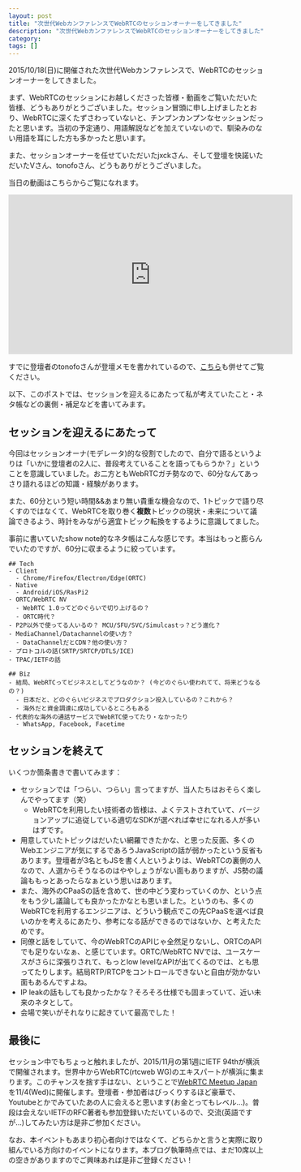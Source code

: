 ```yaml
---
layout: post
title: "次世代WebカンファレンスでWebRTCのセッションオーナーをしてきました"
description: "次世代WebカンファレンスでWebRTCのセッションオーナーをしてきました"
category: 
tags: []
---
```


2015/10/18(日)に開催された次世代Webカンファレンスで、WebRTCのセッションオーナーをしてきました。

まず、WebRTCのセッションにお越しくださった皆様・動画をご覧いただいた皆様、どうもありがとうございました。セッション冒頭に申し上げましたとおり、WebRTCに深くたずさわっていないと、チンプンカンプンなセッションだったと思います。当初の予定通り、用語解説などを加えていないので、馴染みのない用語を耳にした方も多かったと思います。

また、セッションオーナーを任せていただいたjxckさん、そして登壇を快諾いただいたVさん、tonofoさん、どうもありがとうございました。

当日の動画はこちらからご覧になれます。

<iframe width="560" height="315" src="https://www.youtube.com/embed/dxFa055NtTo" frameborder="0" allowfullscreen></iframe>

すでに登壇者のtonofoさんが登壇メモを書かれているので、[こちら](http://tnoho.com/web/webrtc/653)も併せてご覧ください。

以下、このポストでは、セッションを迎えるにあたって私が考えていたこと・ネタ帳などの裏側・補足などを書いてみます。

## セッションを迎えるにあたって

今回はセッションオーナ(モデレータ)的な役割でしたので、自分で語るというよりは「いかに登壇者の2人に、普段考えていることを語ってもらうか？」ということを意識していました。お二方ともWebRTCガチ勢なので、60分なんてあっさり語れるほどの知識・経験があります。

また、60分という短い時間&&あまり無い貴重な機会なので、1トピックで語り尽くすのではなくて、WebRTCを取り巻く**複数**トピックの現状・未来について議論できるよう、時計をみながら適宜トピック転換をするように意識してました。

事前に書いていたshow note的なネタ帳はこんな感じです。本当はもっと膨らんでいたのですが、60分に収まるように絞っています。

```
## Tech
- Client
  - Chrome/Firefox/Electron/Edge(ORTC)
- Native
  - Android/iOS/RasPi2
- ORTC/WebRTC NV
  - WebRTC 1.0ってどのぐらいで切り上げるの？
  - ORTC時代？
- P2P以外で使ってる人いるの？ MCU/SFU/SVC/Simulcastっ？どう進化？
- MediaChannel/Datachannelの使い方？
  - DataChannelだとCDN？他の使い方？
- プロトコルの話(SRTP/SRTCP/DTLS/ICE)
- TPAC/IETFの話

## Biz
- 結局、WebRTCってビジネスとしてどうなのか？ (今どのぐらい使われてて、将来どうなるの？)
  - 日本だと、どのぐらいビジネスでプロダクション投入しているの？これから？
  - 海外だと資金調達に成功しているところもある
- 代表的な海外の通話サービスでWebRTC使ってたり・なかったり
  - WhatsApp, Facebook, Facetime
```

## セッションを終えて

いくつか箇条書きで書いてみます：

- セッションでは「つらい、つらい」言ってますが、当人たちはおそらく楽しんでやってます（笑）
  - WebRTCを利用したい技術者の皆様は、よくテストされていて、バージョンアップに追従している適切なSDKが選べれば幸せになれる人が多いはずです。
- 用意していたトピックはだいたい網羅できたかな、と思った反面、多くのWebエンジニアが気にするであろうJavaScriptの話が弱かったという反省もあります。登壇者が3名ともJSを書く人というよりは、WebRTCの裏側の人なので、人選からそうなるのはややしょうがない面もありますが、JS勢の議論ももっとあったらなぁという思いはあります。
- また、海外のCPaaSの話を含めて、世の中どう変わっていくのか、という点をもう少し議論しても良かったかなとも思いました。というのも、多くのWebRTCを利用するエンジニアは、どういう観点でこの先CPaaSを選べば良いのかを考えるにあたり、参考になる話ができるのではないか、と考えたためです。
- 同僚と話をしていて、今のWebRTCのAPIじゃ全然足りないし、ORTCのAPIでも足りないなぁ、と感じています。ORTC/WebRTC NVでは、ユースケースがさらに深張りされて、もっとlow levelなAPIが出てくるのでは、とも思ってたりします。結局RTP/RTCPをコントロールできないと自由が効かない面もあるんですよね。
- IP leakの話もしても良かったかな？そろそろ仕様でも固まっていて、近い未来のネタとして。
- 会場で笑いがそれなりに起きていて最高でした！

## 最後に

セッション中でもちょっと触れましたが、2015/11月の第1週にIETF 94thが横浜で開催されます。世界中からWebRTC(rtcweb WG)のエキスパートが横浜に集まります。このチャンスを捨す手はない、ということで[WebRTC Meetup Japan](https://44145dc9ce5b767cd2eb8b7683.doorkeeper.jp/events/33154)を11/4(Wed)に開催します。登壇者・参加者はびっくりするほど豪華で、Youtubeとかでみていたあの人に会えると思います(お金とってもレベル…)。普段は会えないIETFのRFC著者も参加登録いただいているので、交流(英語ですが…)してみたい方は是非ご参加ください。

なお、本イベントもあまり初心者向けではなくて、どちらかと言うと実際に取り組んでいる方向けのイベントになります。本ブログ執筆時点では、まだ10席以上の空きがありますのでご興味あれば是非ご登録ください！
